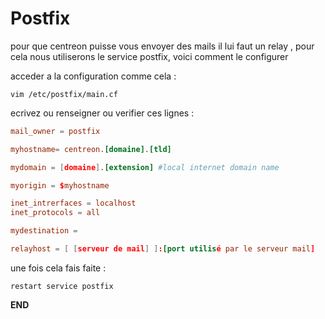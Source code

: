 # Postfix

pour que centreon puisse vous envoyer des mails il lui faut un relay ,
pour cela nous utiliserons le service postfix, voici comment le configurer

acceder a la configuration comme cela :

```Shell
vim /etc/postfix/main.cf
```

ecrivez ou renseigner ou verifier ces lignes :


```cf
mail_owner = postfix

myhostname= centreon.[domaine].[tld]

mydomain = [domaine].[extension] #local internet domain name

myorigin = $myhostname

inet_intrerfaces = localhost
inet_protocols = all

mydestination = 

relayhost = [ [serveur de mail] ]:[port utilisé par le serveur mail]
```

une fois cela fais faite :

```Shell
restart service postfix
```

__END__
